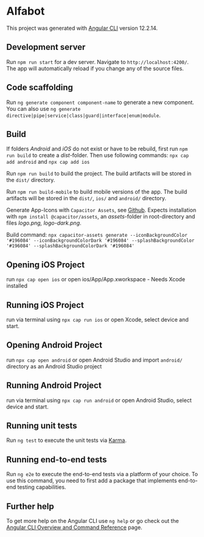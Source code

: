 # Alfabot

This project was generated with [Angular CLI](https://github.com/angular/angular-cli) version 12.2.14.

## Development server

Run `npm run start` for a dev server. Navigate to `http://localhost:4200/`. The app will automatically reload if you change any of the source files.

## Code scaffolding

Run `ng generate component component-name` to generate a new component. You can also use `ng generate directive|pipe|service|class|guard|interface|enum|module`.

## Build
If folders *Android* and *iOS* do not exist or have to be rebuild, first run `npm run build` to create a *dist*-folder. Then use following commands: `npx cap add android` and  `npx cap add ios`

Run `npm run build` to build the project. The build artifacts will be stored in the `dist/` directory.

Run `npm run build-mobile` to build mobile versions of the app. The build artifacts will be stored in the `dist/`, `ios/` and `android/` directory.

Generate App-Icons with `Capacitor Assets`, see [Github](https://github.com/ionic-team/capacitor-assets). Expects installation with `npm install @capacitor/assets`, an *assets*-folder in
root-directory and files *logo.png, logo-dark.png*.

Build command: `npx capacitor-assets generate --iconBackgroundColor '#196084' --iconBackgroundColorDark '#196084' --splashBackgroundColor '#196084' --splashBackgroundColorDark '#196084'`

## Opening iOS Project

run `npx cap open ios` or open ios/App/App.xworkspace - Needs Xcode installed

## Running iOS Project

run via terminal using `npx cap run ios` or open Xcode, select device and start.

## Opening Android Project

run `npx cap open android` or open Android Studio and import `android/` directory as an Android Studio project

## Running Android Project

run via terminal using `npx cap run android` or open Android Studio, select device and start.

## Running unit tests

Run `ng test` to execute the unit tests via [Karma](https://karma-runner.github.io).

## Running end-to-end tests

Run `ng e2e` to execute the end-to-end tests via a platform of your choice. To use this command, you need to first add a package that implements end-to-end testing capabilities.

## Further help

To get more help on the Angular CLI use `ng help` or go check out the [Angular CLI Overview and Command Reference](https://angular.io/cli) page.
